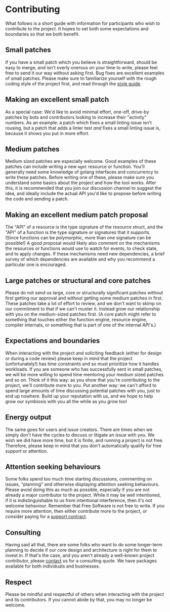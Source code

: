 # Contributing

What follows is a short guide with information for participants who wish to
contribute to the project. It hopes to set both some expectations and boundaries
so that we both benefit.

## Small patches

If you have a small patch which you believe is straightforward, should be easy
to merge, and isn't overly onerous on your time to write, please feel free to
send it our way without asking first. Bug fixes are excellent examples of small
patches. Please make sure to familiarize yourself with the rough coding style of
the project first, and read through the [style guide](style-guide.md).

## Making an excellent small patch

As a special case: We'd like to avoid minimal effort, one-off, drive-by patches
by bots and contributors looking to increase their "activity" numbers. As an
example: a patch which fixes a small linting issue isn't rousing, but a patch
that adds a linter test _and_ fixes a small linting issue is, because it shows
you put in more effort.

## Medium patches

Medium sized patches are especially welcome. Good examples of these patches
can include writing a new `mgmt` resource or function. You'll generally need
some knowledge of golang interfaces and concurrency to write these patches.
Before writing one of these, please make sure you understand some basics about
the project and how the tool works. After this, it is recommended that you join
our discussion channel to suggest the idea, and ideally include the actual API
you'd like to propose before writing the code and sending a patch.

## Making an excellent medium patch proposal

The "API" of a resource is the type signature of the resource struct, and the
"API" of a function is the type signature or signatures that it supports. (Since
functions can be polymorphic, more than one signature can be possible!) A good
proposal would likely also comment on the mechanisms the resources or functions
would use to watch for events, to check state, and to apply changes. If these
mechanisms need new dependencies, a brief survey of which dependencies are
available and why you recommend a particular one is encouraged.

## Large patches or structural and core patches

Please do not send us large, core or structurally significant patches without
first getting our approval and without getting some medium patches in first.
These patches take a lot of effort to review, and we don't want to skimp on our
commitment to that if we can't muster it. Instead grow our relationship with you
on the medium-sized patches first. (A core patch might refer to something that
touches either the function engine, resource engine, compiler internals, or
something that is part of one of the internal API's.)

## Expectations and boundaries

When interacting with the project and soliciting feedback (either for design or
during a code review) please keep in mind that the project (unfortunately!) has
time constraints and so must prioritize how it handles workloads. If you are
someone who has successfully sent in small patches, we will be more willing to
spend time mentoring your medium sized patches and so on. Think of it this way:
as you show that you're contributing to the project, we'll contribute more to
you. Put another way: we can't afford to spend large amounts of time discussing
potential patches with you, just to end up nowhere. Build up your reputation
with us, and we hope to help grow our symbiosis with you all the while as you
grow too!

## Energy output

The same goes for users and issue creators. There are times when we simply don't
have the cycles to discuss or litigate an issue with you. We wish we did have
more time, but it is finite, and running a project is not free. Therefore,
please keep in mind that you don't automatically qualify for free support or
attention.

## Attention seeking behaviours

Some folks spend too much time starting discussions, commenting on issues,
"planning" and otherwise displaying attention seeking behaviours. Please avoid
doing this as much as possible, especially if you are not already a major
contributor to the project. While it may be well intentioned, if it is
indistinguishable to us from intentional interference, then it's not welcome
behaviour. Remember that Free Software is not free to write. If you require more
attention, then either contribute more to the project, or consider paying for a
[support contract](https://mgmtconfig.com/).

## Consulting

Having said all that, there are some folks who want to do some longer-term
planning to decide if our core design and architecture is right for them to
invest in. If that's the case, and you aren't already a well-known project
contributor, please [contact](https://mgmtconfig.com/) us for a consulting
quote. We have packages available for both individuals and businesses.

## Respect

Please be mindful and respectful of others when interacting with the project and
its contributors. If you cannot abide by that, you may no longer be welcome.
